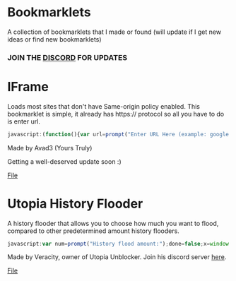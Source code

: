 # Bookmarklets
A collection of bookmarklets that I made or found (will update if I get new ideas or find new bookmarklets)
### JOIN THE [DISCORD](https://discord.gg/Msmmgf3TET) FOR UPDATES

# IFrame
Loads most sites that don't have Same-origin policy enabled.
This bookmarklet is simple, it already has https:// protocol so all you have to do is enter url.
```js
javascript:(function(){var url=prompt("Enter URL Here (example: google.com)");if(url==null){alert('No URL Entered!')}else{document.body.innerHTML='<iframe src="https://' + url + '" style="position:fixed;top:0;bottom:0;left:0;right:0;width:100%;height:100%;border:none;margin:0;padding:0;z-index:999999;">Your browser does not support iframes</iframe>';alert('URL Loaded!');}}())
```
Made by Avad3 (Yours Truly)

Getting a well-deserved update soon :)

[File](/iframe.js)
# Utopia History Flooder
A history flooder that allows you to choose how much you want to flood, compared to other predetermined amount history flooders.
```js
javascript:var num=prompt("History flood amount:");done=false;x=window.location.href;for (var i=1; i<=num; i++){history.pushState(0, 0, i==num?x:i.toString());if(i==num){done=true}}if(done===true){alert("History flood successful! "+window.location.href+" now appears in your history "+num+(num==1?" time.":" times. (Made by Utopia Unblocker)"))}
```
Made by Veracity, owner of Utopia Unblocker. Join his discord server [here](https://discord.gg/qy4nXgUcn9).

[File](/utopiaflooder.js)
